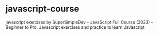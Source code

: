 # javascript-course
javascript exercises by SuperSimpleDev - JavaScript Full Course (2023) - Beginner to Pro. 
Javascript exercises and practice to learn Javascript

